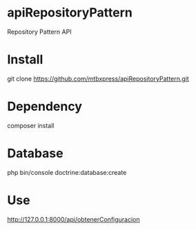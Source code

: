 # apiRepositoryPattern
Repository Pattern API

# Install
git clone https://github.com/mtbxpress/apiRepositoryPattern.git

# Dependency
composer install

# Database
 php bin/console doctrine:database:create

# Use
http://127.0.0.1:8000/api/obtenerConfiguracion
